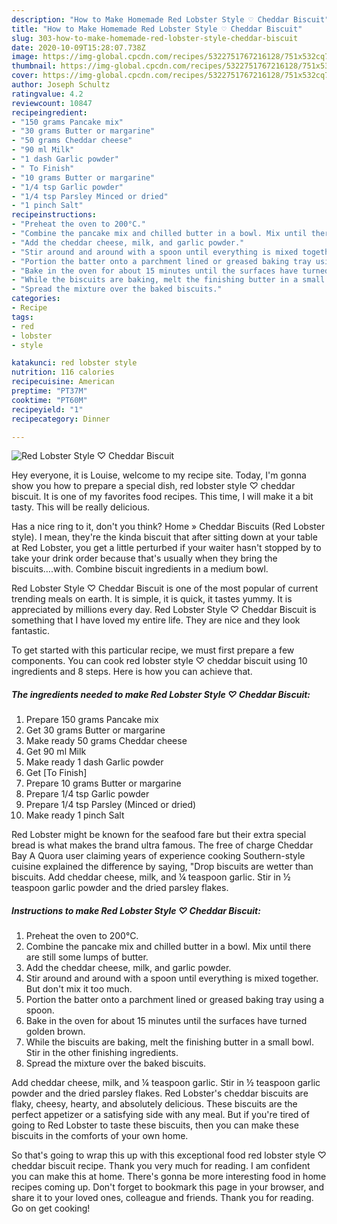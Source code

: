 ```yaml
---
description: "How to Make Homemade Red Lobster Style ♡ Cheddar Biscuit"
title: "How to Make Homemade Red Lobster Style ♡ Cheddar Biscuit"
slug: 303-how-to-make-homemade-red-lobster-style-cheddar-biscuit
date: 2020-10-09T15:28:07.738Z
image: https://img-global.cpcdn.com/recipes/5322751767216128/751x532cq70/red-lobster-style-♡-cheddar-biscuit-recipe-main-photo.jpg
thumbnail: https://img-global.cpcdn.com/recipes/5322751767216128/751x532cq70/red-lobster-style-♡-cheddar-biscuit-recipe-main-photo.jpg
cover: https://img-global.cpcdn.com/recipes/5322751767216128/751x532cq70/red-lobster-style-♡-cheddar-biscuit-recipe-main-photo.jpg
author: Joseph Schultz
ratingvalue: 4.2
reviewcount: 10847
recipeingredient:
- "150 grams Pancake mix"
- "30 grams Butter or margarine"
- "50 grams Cheddar cheese"
- "90 ml Milk"
- "1 dash Garlic powder"
- " To Finish"
- "10 grams Butter or margarine"
- "1/4 tsp Garlic powder"
- "1/4 tsp Parsley Minced or dried"
- "1 pinch Salt"
recipeinstructions:
- "Preheat the oven to 200°C."
- "Combine the pancake mix and chilled butter in a bowl. Mix until there are still some lumps of butter."
- "Add the cheddar cheese, milk, and garlic powder."
- "Stir around and around with a spoon until everything is mixed together. But don&#39;t mix it too much."
- "Portion the batter onto a parchment lined or greased baking tray using a spoon."
- "Bake in the oven for about 15 minutes until the surfaces have turned golden brown."
- "While the biscuits are baking, melt the finishing butter in a small bowl. Stir in the other finishing ingredients."
- "Spread the mixture over the baked biscuits."
categories:
- Recipe
tags:
- red
- lobster
- style

katakunci: red lobster style 
nutrition: 116 calories
recipecuisine: American
preptime: "PT37M"
cooktime: "PT60M"
recipeyield: "1"
recipecategory: Dinner

---
```



![Red Lobster Style ♡ Cheddar Biscuit](https://img-global.cpcdn.com/recipes/5322751767216128/751x532cq70/red-lobster-style-♡-cheddar-biscuit-recipe-main-photo.jpg)

Hey everyone, it is Louise, welcome to my recipe site. Today, I'm gonna show you how to prepare a special dish, red lobster style ♡ cheddar biscuit. It is one of my favorites food recipes. This time, I will make it a bit tasty. This will be really delicious.

Has a nice ring to it, don&#39;t you think? Home » Cheddar Biscuits (Red Lobster style). I mean, they&#39;re the kinda biscuit that after sitting down at your table at Red Lobster, you get a little perturbed if your waiter hasn&#39;t stopped by to take your drink order because that&#39;s usually when they bring the biscuits….with. Combine biscuit ingredients in a medium bowl.

Red Lobster Style ♡ Cheddar Biscuit is one of the most popular of current trending meals on earth. It is simple, it is quick, it tastes yummy. It is appreciated by millions every day. Red Lobster Style ♡ Cheddar Biscuit is something that I have loved my entire life. They are nice and they look fantastic.


To get started with this particular recipe, we must first prepare a few components. You can cook red lobster style ♡ cheddar biscuit using 10 ingredients and 8 steps. Here is how you can achieve that.

<!--inarticleads1-->

##### The ingredients needed to make Red Lobster Style ♡ Cheddar Biscuit:

1. Prepare 150 grams Pancake mix
1. Get 30 grams Butter or margarine
1. Make ready 50 grams Cheddar cheese
1. Get 90 ml Milk
1. Make ready 1 dash Garlic powder
1. Get  [To Finish]
1. Prepare 10 grams Butter or margarine
1. Prepare 1/4 tsp Garlic powder
1. Prepare 1/4 tsp Parsley (Minced or dried)
1. Make ready 1 pinch Salt


Red Lobster might be known for the seafood fare but their extra special bread is what makes the brand ultra famous. The free of charge Cheddar Bay A Quora user claiming years of experience cooking Southern-style cuisine explained the difference by saying, &#34;Drop biscuits are wetter than biscuits. Add cheddar cheese, milk, and ¼ teaspoon garlic. Stir in ½ teaspoon garlic powder and the dried parsley flakes. 

<!--inarticleads2-->

##### Instructions to make Red Lobster Style ♡ Cheddar Biscuit:

1. Preheat the oven to 200°C.
1. Combine the pancake mix and chilled butter in a bowl. Mix until there are still some lumps of butter.
1. Add the cheddar cheese, milk, and garlic powder.
1. Stir around and around with a spoon until everything is mixed together. But don&#39;t mix it too much.
1. Portion the batter onto a parchment lined or greased baking tray using a spoon.
1. Bake in the oven for about 15 minutes until the surfaces have turned golden brown.
1. While the biscuits are baking, melt the finishing butter in a small bowl. Stir in the other finishing ingredients.
1. Spread the mixture over the baked biscuits.


Add cheddar cheese, milk, and ¼ teaspoon garlic. Stir in ½ teaspoon garlic powder and the dried parsley flakes. Red Lobster&#39;s cheddar biscuits are flaky, cheesy, hearty, and absolutely delicious. These biscuits are the perfect appetizer or a satisfying side with any meal. But if you&#39;re tired of going to Red Lobster to taste these biscuits, then you can make these biscuits in the comforts of your own home. 

So that's going to wrap this up with this exceptional food red lobster style ♡ cheddar biscuit recipe. Thank you very much for reading. I am confident you can make this at home. There's gonna be more interesting food in home recipes coming up. Don't forget to bookmark this page in your browser, and share it to your loved ones, colleague and friends. Thank you for reading. Go on get cooking!
